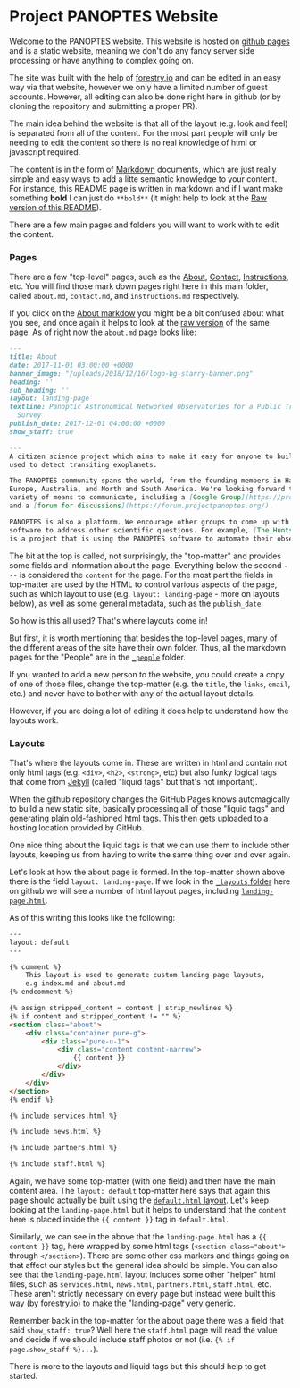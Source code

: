 Project PANOPTES Website
========================

Welcome to the PANOPTES website. This website is hosted on [github pages](https://pages.github.com/)
and is a static website, meaning we don't do any fancy server side processing or have anything
to complex going on.

The site was built with the help of [forestry.io](https://forestry.io) and can be edited in an easy
way via that website, however we only have a limited number of guest accounts. However, all editing
can also be done right here in github (or by cloning the repository and submitting a proper PR).

The main idea behind the website is that all of the layout (e.g. look and feel) is separated from
all of the content. For the most part people will only be needing to edit the content so there is no
real knowledge of html or javascript required.

The content is in the form of [Markdown](https://www.markdownguide.org/) documents, which are just
really simple and easy ways to add a litte semantic knowledge to your content. For instance, this
README page is written in markdown and if I want make something **bold** I can just do `**bold**` (it
might help to look at the [Raw version of this README](https://raw.githubusercontent.com/panoptes/panoptes.github.io/master/README.md)).

There are a few main pages and folders you will want to work with to edit the content.

### Pages

There are a few "top-level" pages, such as the [About](https://projectpanoptes.org/about), [Contact](https://projectpanoptes.org/contact), [Instructions](https://projectpanoptes.org/instructions), etc. You will find those mark down pages right here in this main folder, called `about.md`, `contact.md`, and `instructions.md` respectively.

If you click on the [About markdow](https://github.com/panoptes/panoptes.github.io/blob/master/about.md) you might be a bit confused about what you see, and once again it helps to look at the [raw version](https://raw.githubusercontent.com/panoptes/panoptes.github.io/master/about.md) of the same page. As of right now the `about.md` page looks like:

```markdown
---
title: About
date: 2017-11-01 03:00:00 +0000
banner_image: "/uploads/2018/12/16/logo-bg-starry-banner.png"
heading: ''
sub_heading: ''
layout: landing-page
textline: Panoptic Astronomical Networked Observatories for a Public Transiting Exoplanets
  Survey
publish_date: 2017-12-01 04:00:00 +0000
show_staff: true

---
A citizen science project which aims to make it easy for anyone to build a low cost, robotic telescope which can be
used to detect transiting exoplanets.

The PANOPTES community spans the world, from the founding members in Hawaii to designers, builders and scientists in
Europe, Australia, and North and South America. We're looking forward to our members in Africa and Asia! We use a
variety of means to communicate, including a [Google Group](https://projectpanoptes.org/contact.html) for announcements
and a [forum for discussions](https://forum.projectpanoptes.org/).

PANOPTES is also a platform. We encourage other groups to come up with projects which use PANOPTES data, hardware or
software to address other scientific questions. For example, [The Huntsman Telephoto Array](https://www.facebook.com/AstroHuntsman/) 
is a project that is using the PANOPTES software to automate their observations.
```

The bit at the top is called, not surprisingly, the "top-matter" and provides some fields and information about the
page.  Everything below the second `---` is considered the `content` for the page. For the most part the fields in
top-matter are used by the HTML to control various aspects of the page, such as which layout to use (e.g. `layout: landing-page` - more on layouts below), as well as some general metadata, such as the `publish_date`.

So how is this all used? That's where layouts come in!

But first, it is worth mentioning that besides the top-level
pages, many of the different areas of the site have their own folder. Thus, all the markdown pages for the "People" are
in the [`_people`](https://github.com/panoptes/panoptes.github.io/tree/master/_people) folder.

If you wanted to add a new person to the website, you could create a copy of one of those files, change the top-matter
(e.g. the `title`, the `links`, `email`, etc.) and never have to bother with any of the actual layout details.

However, if you are doing a lot of editing it does help to understand how the layouts work.

### Layouts

That's where the layouts come in. These are written in html and contain not only html tags (e.g. `<div>`, `<h2>`, `<strong>`, etc) but also funky logical tags that come from [Jekyll](https://jekyllrb.com/) (called "liquid tags" but that's not important).

When the github repository changes the GitHub Pages knows automagically to build a new static site, basically processing all of those "liquid tags" and generating plain old-fashioned html tags. This then gets uploaded to a hosting location
provided by GitHub.

One nice thing about the liquid tags is that we can use them to include other layouts, keeping us from having to write the same thing over and over again.

Let's look at how the about page is formed. In the top-matter shown above there is the field `layout: landing-page`.
If we look in the [`_layouts` folder](https://github.com/panoptes/panoptes.github.io/tree/master/_layouts) here on github we will see a number of html layout pages, including [`landing-page.html`](https://github.com/panoptes/panoptes.github.io/blob/master/_layouts/landing-page.html).

As of this writing this looks like the following:

```html
---
layout: default
---

{% comment %}
	This layout is used to generate custom landing page layouts,
	e.g index.md and about.md
{% endcomment %}

{% assign stripped_content = content | strip_newlines %}
{% if content and stripped_content != "" %}
<section class="about">
	<div class="container pure-g">
		<div class="pure-u-1">
			<div class="content content-narrow">
				{{ content }}
			</div>
		</div>
	</div>
</section>
{% endif %}

{% include services.html %}

{% include news.html %}

{% include partners.html %}

{% include staff.html %}
```

Again, we have some top-matter (with one field) and then have the main content area. The `layout: default` top-matter
here says that again this page should actually be built using the [`default.html` layout](https://github.com/panoptes/panoptes.github.io/blob/master/_layouts/default.html). Let's keep looking at the `landing-page.html` but it helps to understand that the `content` here is placed inside the `{{ content }}` tag in `default.html`.

Similarly, we can see in the above that the `landing-page.html` has a `{{ content }}` tag, here wrapped by some html tags
(`<section class="about">` through `</section>`).  There are some other css markers and things going on that affect
our styles but the general idea should be simple. You can also see that the `landing-page.html` layout includes some
other "helper" html files, such as `services.html`, `news.html`, `partners.html`, `staff.html`, etc. These aren't
strictly necessary on every page but instead were built this way (by forestry.io) to make the "landing-page" very generic.

Remember back in the top-matter for the about page there was a field that said `show_staff: true`? Well here the
`staff.html` page will read the value and decide if we should include staff photos or not (i.e. `{% if page.show_staff %}...`).

There is more to the layouts and liquid tags but this should help to get started.
